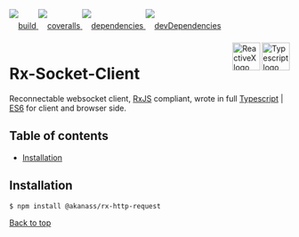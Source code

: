 <div style="margin-bottom:20px;">
<div style="line-height:60px">
    <a href="https://travis-ci.org/njl07/rx-socket-client.svg?branch=next">
        <img src="https://travis-ci.org/njl07/rx-socket-client.svg?branch=next" alt="build" />
    </a>
    <a href="https://coveralls.io/github/njl07/rx-socket-client?branch=next">
        <img src="https://coveralls.io/repos/github/njl07/rx-socket-client/badge.svg?branch=next" alt="coveralls" />
    </a>
    <a href="https://david-dm.org/njl07/rx-socket-client">
        <img src="https://david-dm.org/njl07/rx-socket-client.svg" alt="dependencies" />
    </a>
    <a href="https://david-dm.org/njl07/rx-socket-client?type=dev">
        <img src="https://david-dm.org/njl07/rx-socket-client/dev-status.svg" alt="devDependencies" />
    </a>
</div>
<div>
    <a href="https://www.typescriptlang.org/docs/tutorial.html">
        <img src="https://cdn-images-1.medium.com/max/800/1*8lKzkDJVWuVbqumysxMRYw.png"
             align="right" alt="Typescript logo" width="50" height="50" style="border:none;" />
    </a>
    <a href="http://reactivex.io/rxjs">
        <img src="http://reactivex.io/assets/Rx_Logo_S.png"
             align="right" alt="ReactiveX logo" width="50" height="50" style="border:none;" />
    </a>
</div>
</div>

# Rx-Socket-Client

Reconnectable websocket client, [RxJS](http://reactivex.io/rxjs) compliant, wrote in full [Typescript](https://www.typescriptlang.org/docs/tutorial.html) | [ES6](https://babeljs.io/docs/learn-es2015/) for client and browser side.


## Table of contents

* [Installation](#installation)

## Installation

```sh
$ npm install @akanass/rx-http-request
```

[Back to top](#table-of-contents)